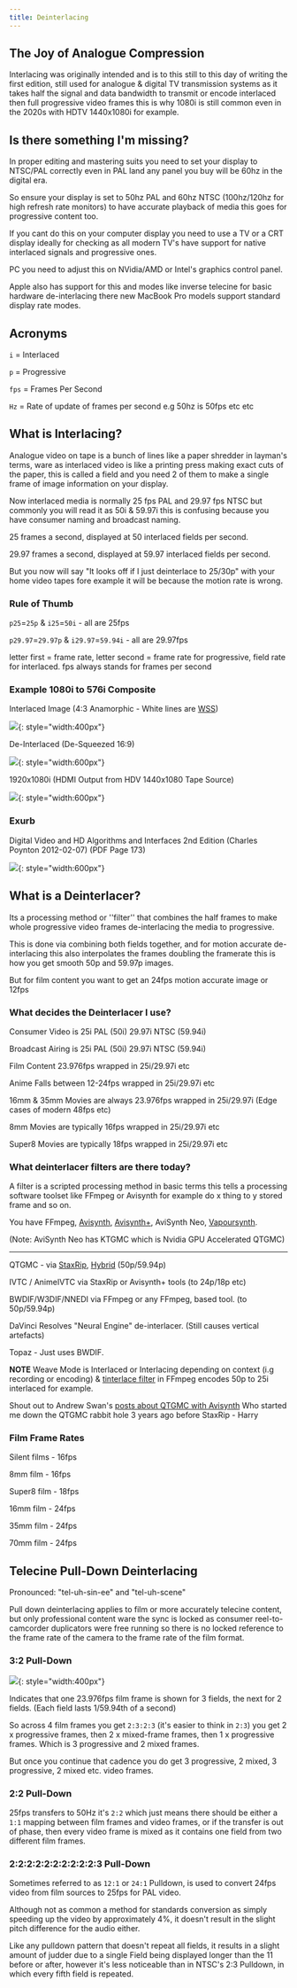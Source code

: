 ```yaml
---
title: Deinterlacing
---
```


## The Joy of Analogue Compression


Interlacing was originally intended and is to this still to this day of writing the first edition, still used for analogue & digital TV transmission systems as it takes half the signal and data bandwidth to transmit or encode interlaced then full progressive video frames this is why 1080i is still common even in the 2020s with HDTV 1440x1080i for example.


## Is there something I'm missing?


In proper editing and mastering suits you need to set your display to NTSC/PAL correctly even in PAL land any panel you buy will be 60hz in the digital era.

So ensure your display is set to 50hz PAL and 60hz NTSC (100hz/120hz for high refresh rate monitors) to have accurate playback of media this goes for progressive content too.

If you cant do this on your computer display you need to use a TV or a CRT display ideally for checking as all modern TV's have support for native interlaced signals and progressive ones.

PC you need to adjust this on NVidia/AMD or Intel's graphics control panel. 

Apple also has support for this and modes like inverse telecine for basic hardware de-interlacing there new MacBook Pro models support standard display rate modes.


## Acronyms 


`i` = Interlaced

`p` = Progressive

`fps` = Frames Per Second

`Hz` = Rate of update of frames per second e.g 50hz is 50fps etc etc


## What is Interlacing?


Analogue video on tape is a bunch of lines like a paper shredder in layman's terms, ware as interlaced video is like a printing press making exact cuts of the paper, this is called a field and you need 2 of them to make a single frame of image information on your display.

Now interlaced media is normally 25 fps PAL and 29.97 fps NTSC but commonly you will read it as 50i & 59.97i this is confusing because you have consumer naming and broadcast naming.

25 frames a second, displayed at 50 interlaced fields per second.

29.97 frames a second, displayed at 59.97 interlaced fields per second.

But you now will say "It looks off if I just deinterlace to 25/30p" with your home video tapes fore example it will be because the motion rate is wrong. 


### Rule of Thumb


`p25`=`25p` & `i25`=`50i` - all are 25fps

`p29.97`=`29.97p` & `i29.97`=`59.94i` - all are 29.97fps

letter first = frame rate, letter second = frame rate for progressive, field rate for interlaced.  fps always stands for frames per second


### Example 1080i to 576i Composite


Interlaced Image (4:3 Anamorphic - White lines are [WSS](Wide-Screen-Signalling.md))

![](assets/images/Post-Processing/Interlaced-Frame-00.30.778.png){: style="width:400px"}

De-Interlaced (De-Squeezed 16:9)

![](assets/images/Post-Processing/Progressive-Frame-00.30.488.jpg){: style="width:600px"}

1920x1080i (HDMI Output from HDV 1440x1080 Tape Source)

![](assets/images/Post-Processing/ProRes-Complient-Test-Tape.MOV_snapshot_09.07.026.png){: style="width:600px"}


### Exurb

Digital Video and HD Algorithms and Interfaces 2nd Edition (Charles Poynton 2012-02-07) (PDF Page 173)

![](assets/images/reference-media/Charles-Poynton/Digital-Video-And-HD-Algorithems-and-interfaces-2nd-Edition-2012/Page-173.png){: style="width:600px"}


## What is a Deinterlacer?


Its a processing method or ''filter'' that combines the half frames to make whole progressive video frames de-interlacing the media to progressive.

This is done via combining both fields together, and for motion accurate de-interlacing this also interpolates the frames doubling the framerate this is how you get smooth 50p and 59.97p images.

But for film content you want to get an 24fps motion accurate image or 12fps 


### What decides the Deinterlacer I use?


Consumer Video is 25i PAL (50i) 29.97i NTSC (59.94i)

Broadcast Airing is 25i PAL (50i) 29.97i NTSC (59.94i)

Film Content 23.976fps wrapped in 25i/29.97i etc

Anime Falls between 12-24fps wrapped in 25i/29.97i etc

16mm & 35mm Movies are always 23.976fps wrapped in 25i/29.97i (Edge cases of modern 48fps etc)

8mm Movies are typically 16fps wrapped in 25i/29.97i etc

Super8 Movies are typically 18fps wrapped in 25i/29.97i etc


### What deinterlacer filters are there today?


A filter is a scripted processing method in basic terms this tells a processing software toolset like FFmpeg or Avisynth for example do x thing to y stored frame and so on. 

You have FFmpeg, [Avisynth](http://avisynth.nl/index.php/Main_Page), [Avisynth+](https://avs-plus.net/), AviSynth Neo, [Vapoursynth](https://www.vapoursynth.com/).

(Note: AviSynth Neo has KTGMC which is Nvidia GPU Accelerated QTGMC)


-------------

QTGMC - via [StaxRip](https://github.com/staxrip/staxrip/releases), [Hybrid](https://www.selur.de/downloads) (50p/59.94p)

IVTC / AnimeIVTC via StaxRip or Avisynth+ tools (to 24p/18p etc)

BWDIF/W3DIF/NNEDI via FFmpeg or any FFmpeg, based tool. (to 50p/59.94p)

DaVinci Resolves "Neural Engine" de-interlacer. (Still causes vertical artefacts)

Topaz - Just uses BWDIF.

**NOTE** Weave Mode is Interlaced or Interlacing depending on context (i.g recording or encoding) & [tinterlace filter](http://underpop.online.fr/f/ffmpeg/help/tinterlace.htm.gz) in FFmpeg encodes 50p to 25i interlaced for example.

Shout out to Andrew Swan's [posts about QTGMC with Avisynth](http://macilatthefront.blogspot.com/2021/05/which-deinterlacing-algorithm-is-best.html) Who started me down the QTGMC rabbit hole 3 years ago before StaxRip - Harry


### Film Frame Rates 


Silent films - 16fps 

8mm film -  16fps 

Super8 film - 18fps

16mm film - 24fps

35mm film - 24fps 

70mm film - 24fps


## Telecine Pull-Down Deinterlacing


Pronounced: "tel-uh-sin-ee" and "tel-uh-scene"

Pull down deinterlacing applies to film or more accurately telecine content, but only professional content ware the sync is locked as consumer reel-to-camcorder duplicators were free running so there is no locked reference to the frame rate of the camera to the frame rate of the film format. 


### 3:2 Pull-Down


![](assets/images/graphics/1200px-3_2_pulldown.png){: style="width:400px"}


Indicates that one 23.976fps film frame is shown for 3 fields, the next for 2 fields.  (Each field lasts 1/59.94th of a second)

So across 4 film frames you get `2:3:2:3` (it's easier to think in `2:3`) you get 2 x progressive frames, then 2 x mixed-frame frames, then 1 x progressive frames. Which is 3 progressive and 2 mixed frames. 

But once you continue that cadence you do get 3 progressive, 2 mixed, 3 progressive, 2 mixed etc. video frames.


### 2:2 Pull-Down


25fps transfers to 50Hz it's `2:2` which just means there should be either a `1:1` mapping between film frames and video frames, or if the transfer is out of phase, then every video frame is mixed as it contains one field from two different film frames.


### 2:2:2:2:2:2:2:2:2:2:3 Pull-Down

Sometimes referred to as `12:1` or `24:1` Pulldown, is used to convert 24fps video from film sources to 25fps for PAL video. 

Although not as common a method for standards conversion as simply speeding up the video by approximately 4%, it doesn't result in the slight pitch difference for the audio either.

Like any pulldown pattern that doesn't repeat all fields, it results in a slight amount of judder due to a single Field being displayed longer than the 11 before or after, however it's less noticeable than in NTSC's 2:3 Pulldown, in which every fifth field is repeated.
